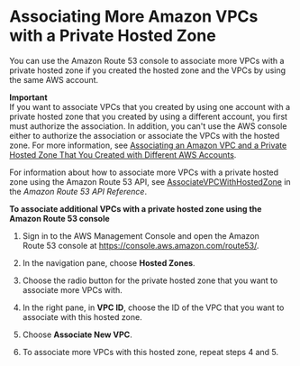 # Associating More Amazon VPCs with a Private Hosted Zone<a name="hosted-zone-private-associate-vpcs"></a>

You can use the Amazon Route 53 console to associate more VPCs with a private hosted zone if you created the hosted zone and the VPCs by using the same AWS account\.

**Important**  
If you want to associate VPCs that you created by using one account with a private hosted zone that you created by using a different account, you first must authorize the association\. In addition, you can't use the AWS console either to authorize the association or associate the VPCs with the hosted zone\. For more information, see [Associating an Amazon VPC and a Private Hosted Zone That You Created with Different AWS Accounts](hosted-zone-private-associate-vpcs-different-accounts.md)\.

For information about how to associate more VPCs with a private hosted zone using the Amazon Route 53 API, see [AssociateVPCWithHostedZone](http://docs.aws.amazon.com/Route53/latest/APIReference/API_AssociateVPCWithHostedZone.html) in the *Amazon Route 53 API Reference*\.

**To associate additional VPCs with a private hosted zone using the Amazon Route 53 console**

1. Sign in to the AWS Management Console and open the Amazon Route 53 console at [https://console\.aws\.amazon\.com/route53/](https://console.aws.amazon.com/route53/)\.

1. In the navigation pane, choose **Hosted Zones**\.

1. Choose the radio button for the private hosted zone that you want to associate more VPCs with\.

1. In the right pane, in **VPC ID**, choose the ID of the VPC that you want to associate with this hosted zone\.

1. Choose **Associate New VPC**\.

1. To associate more VPCs with this hosted zone, repeat steps 4 and 5\.